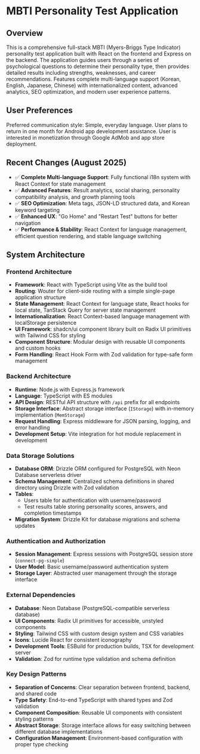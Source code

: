 # MBTI Personality Test Application

## Overview

This is a comprehensive full-stack MBTI (Myers-Briggs Type Indicator) personality test application built with React on the frontend and Express on the backend. The application guides users through a series of psychological questions to determine their personality type, then provides detailed results including strengths, weaknesses, and career recommendations. Features complete multi-language support (Korean, English, Japanese, Chinese) with internationalized content, advanced analytics, SEO optimization, and modern user experience patterns.

## User Preferences

Preferred communication style: Simple, everyday language.
User plans to return in one month for Android app development assistance.
User is interested in monetization through Google AdMob and app store deployment.

## Recent Changes (August 2025)

- ✅ **Complete Multi-language Support**: Fully functional i18n system with React Context for state management
- ✅ **Advanced Features**: Result analytics, social sharing, personality compatibility analysis, and growth planning tools  
- ✅ **SEO Optimization**: Meta tags, JSON-LD structured data, and Korean keyword targeting
- ✅ **Enhanced UX**: "Go Home" and "Restart Test" buttons for better navigation
- ✅ **Performance & Stability**: React Context for language management, efficient question rendering, and stable language switching

## System Architecture

### Frontend Architecture
- **Framework**: React with TypeScript using Vite as the build tool
- **Routing**: Wouter for client-side routing with a simple single-page application structure
- **State Management**: React Context for language state, React hooks for local state, TanStack Query for server state management
- **Internationalization**: React Context-based language management with localStorage persistence
- **UI Framework**: shadcn/ui component library built on Radix UI primitives with Tailwind CSS for styling
- **Component Structure**: Modular design with reusable UI components and custom hooks
- **Form Handling**: React Hook Form with Zod validation for type-safe form management

### Backend Architecture
- **Runtime**: Node.js with Express.js framework
- **Language**: TypeScript with ES modules
- **API Design**: RESTful API structure with `/api` prefix for all endpoints
- **Storage Interface**: Abstract storage interface (`IStorage`) with in-memory implementation (`MemStorage`)
- **Request Handling**: Express middleware for JSON parsing, logging, and error handling
- **Development Setup**: Vite integration for hot module replacement in development

### Data Storage Solutions
- **Database ORM**: Drizzle ORM configured for PostgreSQL with Neon Database serverless driver
- **Schema Management**: Centralized schema definitions in shared directory using Drizzle with Zod validation
- **Tables**: 
  - Users table for authentication with username/password
  - Test results table storing personality scores, answers, and completion timestamps
- **Migration System**: Drizzle Kit for database migrations and schema updates

### Authentication and Authorization
- **Session Management**: Express sessions with PostgreSQL session store (`connect-pg-simple`)
- **User Model**: Basic username/password authentication system
- **Storage Layer**: Abstracted user management through the storage interface

### External Dependencies
- **Database**: Neon Database (PostgreSQL-compatible serverless database)
- **UI Components**: Radix UI primitives for accessible, unstyled components
- **Styling**: Tailwind CSS with custom design system and CSS variables
- **Icons**: Lucide React for consistent iconography
- **Development Tools**: ESBuild for production builds, TSX for development server
- **Validation**: Zod for runtime type validation and schema definition

### Key Design Patterns
- **Separation of Concerns**: Clear separation between frontend, backend, and shared code
- **Type Safety**: End-to-end TypeScript with shared types and Zod validation
- **Component Composition**: Reusable UI components with consistent styling patterns
- **Abstract Storage**: Storage interface allows for easy switching between different database implementations
- **Configuration Management**: Environment-based configuration with proper type checking